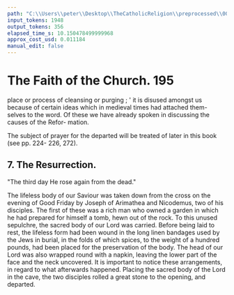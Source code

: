 ```yaml
---
path: "C:\\Users\\peter\\Desktop\\TheCatholicReligion\\preprocessed\\00214.jpg"
input_tokens: 1948
output_tokens: 356
elapsed_time_s: 10.150478499999968
approx_cost_usd: 0.011184
manual_edit: false
---
```

# The Faith of the Church. 195

place or process of cleansing or purging ; ' it is
disused amongst us because of certain ideas
which in medieval times had attached them-
selves to the word. Of these we have already
spoken in discussing the causes of the Refor-
mation.

The subject of prayer for the departed will
be treated of later in this book (see pp. 224-
226, 272).

## 7. The Resurrection.

"The third day He rose again from the
dead."

The lifeless body of our Saviour was taken
down from the cross on the evening of Good
Friday by Joseph of Arimathea and Nicodemus,
two of his disciples. The first of these was a
rich man who owned a garden in which he had
prepared for himself a tomb, hewn out of the
rock. To this unused sepulchre, the sacred
body of our Lord was carried. Before being
laid to rest, the lifeless form had been wound
in the long linen bandages used by the Jews in
burial, in the folds of which spices, to the weight
of a hundred pounds, had been placed for the
preservation of the body. The head of our
Lord was also wrapped round with a napkin,
leaving the lower part of the face and the neck
uncovered. It is important to notice these
arrangements, in regard to what afterwards
happened. Placing the sacred body of the
Lord in the cave, the two disciples rolled a
great stone to the opening, and departed.